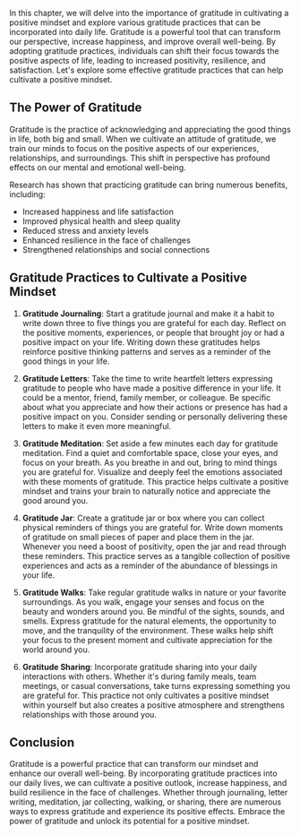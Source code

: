 
In this chapter, we will delve into the importance of gratitude in cultivating a positive mindset and explore various gratitude practices that can be incorporated into daily life. Gratitude is a powerful tool that can transform our perspective, increase happiness, and improve overall well-being. By adopting gratitude practices, individuals can shift their focus towards the positive aspects of life, leading to increased positivity, resilience, and satisfaction. Let's explore some effective gratitude practices that can help cultivate a positive mindset.

The Power of Gratitude
----------------------

Gratitude is the practice of acknowledging and appreciating the good things in life, both big and small. When we cultivate an attitude of gratitude, we train our minds to focus on the positive aspects of our experiences, relationships, and surroundings. This shift in perspective has profound effects on our mental and emotional well-being.

Research has shown that practicing gratitude can bring numerous benefits, including:

* Increased happiness and life satisfaction
* Improved physical health and sleep quality
* Reduced stress and anxiety levels
* Enhanced resilience in the face of challenges
* Strengthened relationships and social connections

Gratitude Practices to Cultivate a Positive Mindset
---------------------------------------------------

1. **Gratitude Journaling**: Start a gratitude journal and make it a habit to write down three to five things you are grateful for each day. Reflect on the positive moments, experiences, or people that brought joy or had a positive impact on your life. Writing down these gratitudes helps reinforce positive thinking patterns and serves as a reminder of the good things in your life.

2. **Gratitude Letters**: Take the time to write heartfelt letters expressing gratitude to people who have made a positive difference in your life. It could be a mentor, friend, family member, or colleague. Be specific about what you appreciate and how their actions or presence has had a positive impact on you. Consider sending or personally delivering these letters to make it even more meaningful.

3. **Gratitude Meditation**: Set aside a few minutes each day for gratitude meditation. Find a quiet and comfortable space, close your eyes, and focus on your breath. As you breathe in and out, bring to mind things you are grateful for. Visualize and deeply feel the emotions associated with these moments of gratitude. This practice helps cultivate a positive mindset and trains your brain to naturally notice and appreciate the good around you.

4. **Gratitude Jar**: Create a gratitude jar or box where you can collect physical reminders of things you are grateful for. Write down moments of gratitude on small pieces of paper and place them in the jar. Whenever you need a boost of positivity, open the jar and read through these reminders. This practice serves as a tangible collection of positive experiences and acts as a reminder of the abundance of blessings in your life.

5. **Gratitude Walks**: Take regular gratitude walks in nature or your favorite surroundings. As you walk, engage your senses and focus on the beauty and wonders around you. Be mindful of the sights, sounds, and smells. Express gratitude for the natural elements, the opportunity to move, and the tranquility of the environment. These walks help shift your focus to the present moment and cultivate appreciation for the world around you.

6. **Gratitude Sharing**: Incorporate gratitude sharing into your daily interactions with others. Whether it's during family meals, team meetings, or casual conversations, take turns expressing something you are grateful for. This practice not only cultivates a positive mindset within yourself but also creates a positive atmosphere and strengthens relationships with those around you.

Conclusion
----------

Gratitude is a powerful practice that can transform our mindset and enhance our overall well-being. By incorporating gratitude practices into our daily lives, we can cultivate a positive outlook, increase happiness, and build resilience in the face of challenges. Whether through journaling, letter writing, meditation, jar collecting, walking, or sharing, there are numerous ways to express gratitude and experience its positive effects. Embrace the power of gratitude and unlock its potential for a positive mindset.

